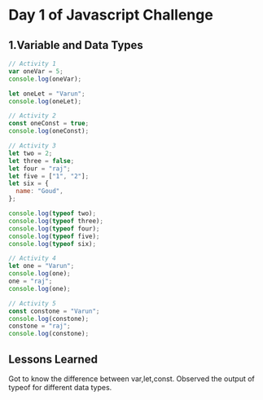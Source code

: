 # Day 1 of Javascript Challenge

## 1.Variable and Data Types

```Javascript
// Activity 1
var oneVar = 5;
console.log(oneVar);

let oneLet = "Varun";
console.log(oneLet);

// Activity 2
const oneConst = true;
console.log(oneConst);

// Activity 3
let two = 2;
let three = false;
let four = "raj";
let five = ["1", "2"];
let six = {
  name: "Goud",
};

console.log(typeof two);
console.log(typeof three);
console.log(typeof four);
console.log(typeof five);
console.log(typeof six);

// Activity 4
let one = "Varun";
console.log(one);
one = "raj";
console.log(one);

// Activity 5
const constone = "Varun";
console.log(constone);
constone = "raj";
console.log(constone);
```

## Lessons Learned

Got to know the difference between var,let,const. Observed the output of typeof for different data types.
